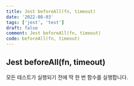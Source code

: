 ```yaml
---
title: Jest beforeAll(fn, timeout)
date: '2022-08-03'
tags: ['jest', 'test']
draft: false
comment: Jest beforeAll(fn, timeout)
code: beforeAll(fn, timeout)
---
```


## Jest beforeAll(fn, timeout)

모든 테스트가 실행되기 전에 딱 한 번 함수를 실행합니다.
